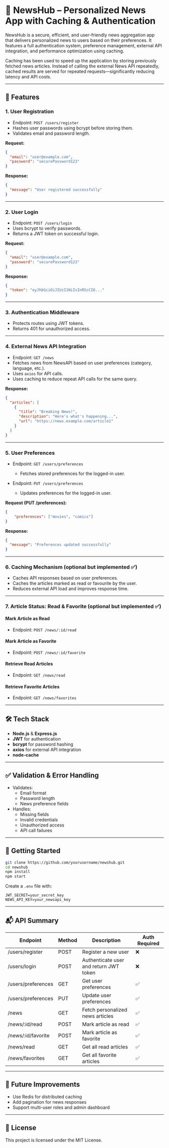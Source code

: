 # 📵 NewsHub – Personalized News App with Caching & Authentication

NewsHub is a secure, efficient, and user-friendly news aggregation app that delivers personalized news to users based on their preferences. It features a full authentication system, preference management, external API integration, and performance optimization using caching.

Caching has been used to speed up the application by storing previously fetched news articles. Instead of calling the external News API repeatedly, cached results are served for repeated requests—significantly reducing latency and API costs.

---

## 🔧 Features

### 1. User Registration
- Endpoint: `POST /users/register`
- Hashes user passwords using bcrypt before storing them.
- Validates email and password length.

**Request:**
```json
{
  "email": "user@example.com",
  "password": "securePassword123"
}
```

**Response:**
```json
{
  "message": "User registered successfully"
}
```

---

### 2. User Login
- Endpoint: `POST /users/login`
- Uses bcrypt to verify passwords.
- Returns a JWT token on successful login.

**Request:**
```json
{
  "email": "user@example.com",
  "password": "securePassword123"
}
```

**Response:**
```json
{
  "token": "eyJhbGciOiJIUzI1NiIsInR5cCI6..."
}
```

---

### 3. Authentication Middleware
- Protects routes using JWT tokens.
- Returns 401 for unauthorized access.

---

### 4. External News API Integration
- Endpoint: `GET /news`
- Fetches news from NewsAPI based on user preferences (category, language, etc.).
- Uses `axios` for API calls.
- Uses caching to reduce repeat API calls for the same query.

**Response:**
```json
{
  "articles": [
    {
      "title": "Breaking News!",
      "description": "Here's what's happening...",
      "url": "https://news.example.com/article1"
    }
  ]
}
```

---

### 5. User Preferences
- Endpoint: `GET /users/preferences`
  - Fetches stored preferences for the logged-in user.

- Endpoint: `PUT /users/preferences`
  - Updates preferences for the logged-in user.

**Request (PUT /preferences):**
```json
{
    "preferences": ["movies", "comics"]
}
```

**Response:**
```json
{
  "message": "Preferences updated successfully"
}
```

---

### 6. Caching Mechanism (optional but implemented ✅)
- Caches API responses based on user preferences.
- Caches the articles marked as read or favourite by the user.
- Reduces external API load and improves response time.

---

### 7. Article Status: Read & Favorite (optional but implemented ✅)

#### Mark Article as Read
- Endpoint: `POST /news/:id/read`

#### Mark Article as Favorite
- Endpoint: `POST /news/:id/favorite`

#### Retrieve Read Articles
- Endpoint: `GET /news/read`

#### Retrieve Favorite Articles
- Endpoint: `GET /news/favorites`

---

## 🛠️ Tech Stack

- **Node.js** & **Express.js**
- **JWT** for authentication
- **bcrypt** for password hashing
- **axios** for external API integration
- **node-cache** 

---

## ✅ Validation & Error Handling

- Validates:
  - Email format
  - Password length
  - News preference fields
- Handles:
  - Missing fields
  - Invalid credentials
  - Unauthorized access
  - API call failures

---

## 🚀 Getting Started

```bash
git clone https://github.com/yourusername/newshub.git
cd newshub
npm install
npm start
```

Create a `.env` file with:
```
JWT_SECRET=your_secret_key
NEWS_API_KEY=your_newsapi_key
```

---

## 📬 API Summary

| Endpoint                    | Method | Description                             | Auth Required |
|----------------------------|--------|-----------------------------------------|---------------|
| /users/register            | POST   | Register a new user                     | ❌            |
| /users/login               | POST   | Authenticate user and return JWT token  | ❌            |
| /users/preferences         | GET    | Get user preferences                    | ✅            |
| /users/preferences         | PUT    | Update user preferences                 | ✅            |
| /news                      | GET    | Fetch personalized news articles        | ✅            |
| /news/:id/read             | POST   | Mark article as read                    | ✅            |
| /news/:id/favorite         | POST   | Mark article as favorite                | ✅            |
| /news/read                 | GET    | Get all read articles                   | ✅            |
| /news/favorites            | GET    | Get all favorite articles               | ✅            |

---

## 🧐 Future Improvements

- Use Redis for distributed caching
- Add pagination for news responses
- Support multi-user roles and admin dashboard

---

## 📄 License

This project is licensed under the MIT License.

